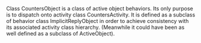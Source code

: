 Class CountersObject is a class of active object behaviors. Its only purpose is to dispatch onto activity class CountersActivity.
It is defined as a subclass of behavior class ImplicitReplyObject in order to achieve consistency with its associated activity class hierarchy. (Meanwhile it could have been as well defined as a subclass of ActiveObject).